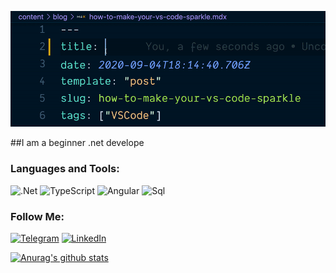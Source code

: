 ![Header](https://github.com/ItIsWayOfLife/ItIsWayOfLife/blob/main/assets/vscode-sparkles-demo.gif)

##I am a beginner .net develope


### Languages and Tools:
![.Net](https://img.shields.io/badge/-.Net-090909?style=for-the-badge&logo=.net&logoColor=E5D3FF)
![TypeScript](https://img.shields.io/badge/-TypeScript-090909?style=for-the-badge&logo=TypeScript&logoColor=E9D54D)
![Angular](https://img.shields.io/badge/-Angular-090909?style=for-the-badge&logo=Angular&logoColor=E5D3FF)
![Sql](https://img.shields.io/badge/-Sql-090909?style=for-the-badge&logo=mysql&logoColor=00648B)

### Follow Me:
[![Telegram](https://img.shields.io/badge/-Telegram-090909?style=for-the-badge&logo=telegram&logoColor=27A0D9)](https://t.me/AntonGunko)
[![LinkedIn](https://img.shields.io/badge/-LinkedIn-090909?style=for-the-badge&logo=linkedin&logoColor=007BB6)](https://www.linkedin.com/in/antongunko/)


[![Anurag's github stats](https://github-readme-stats.vercel.app/api?username=ItIsWayOfLife&show_icons=true)](https://github.com/anuraghazra/github-readme-stats)